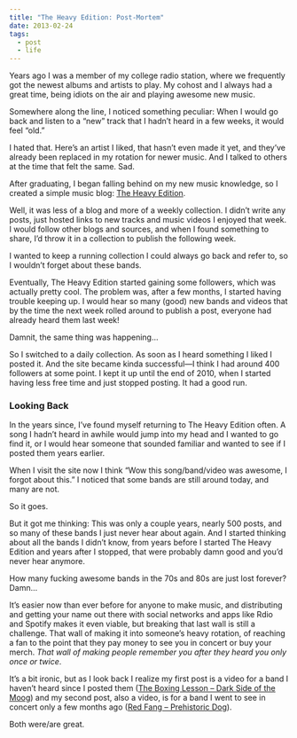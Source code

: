 ```yaml
---
title: "The Heavy Edition: Post-Mortem"
date: 2013-02-24
tags:
  - post
  - life
---
```


<div class="inner">

Years ago I was a member of my college radio station, where we frequently got the newest albums and artists to play. My cohost and I always had a great time, being idiots on the air and playing awesome new music.

Somewhere along the line, I noticed something peculiar: When I would go back and listen to a “new” track that I hadn’t heard in a few weeks, it would feel “old.”

I hated that. Here’s an artist I liked, that hasn’t even made it yet, and they’ve already been replaced in my rotation for newer music. And I talked to others at the time that felt the same. Sad.

After graduating, I began falling behind on my new music knowledge, so I created a simple music blog: [The Heavy Edition](http://theheavyedition.com).

Well, it was less of a blog and more of a weekly collection. I didn’t write any posts, just hosted links to new tracks and music videos I enjoyed that week. I would follow other blogs and sources, and when I found something to share, I’d throw it in a collection to publish the following week.

I wanted to keep a running collection I could always go back and refer to, so I wouldn’t forget about these bands.

Eventually, The Heavy Edition started gaining some followers, which was actually pretty cool. The problem was, after a few months, I started having trouble keeping up. I would hear so many (good) new bands and videos that by the time the next week rolled around to publish a post, everyone had already heard them last week!

Damnit, the same thing was happening…

So I switched to a daily collection. As soon as I heard something I liked I posted it. And the site became kinda successful—I think I had around 400 followers at some point. I kept it up until the end of 2010, when I started having less free time and just stopped posting. It had a good run.

### Looking Back

In the years since, I’ve found myself returning to The Heavy Edition often. A song I hadn’t heard in awhile would jump into my head and I wanted to go find it, or I would hear someone that sounded familiar and wanted to see if I posted them years earlier.

When I visit the site now I think “Wow this song/band/video was awesome, I forgot about this.” I noticed that some bands are still around today, and many are not.

So it goes.

But it got me thinking: This was only a couple years, nearly 500 posts, and so many of these bands I just never hear about again. And I started thinking about all the bands I didn’t know, from years before I started The Heavy Edition and years after I stopped, that were probably damn good and you’d never hear anymore.

How many fucking awesome bands in the 70s and 80s are just lost forever? Damn…

It’s easier now than ever before for anyone to make music, and distributing and getting your name out there with social networks and apps like Rdio and Spotify makes it even viable, but breaking that last wall is still a challenge. That wall of making it into someone’s heavy rotation, of reaching a fan to the point that they pay money to see you in concert or buy your merch. *That wall of making people remember you after they heard you only once or twice*.

It’s a bit ironic, but as I look back I realize my first post is a video for a band I haven’t heard since I posted them ([The Boxing Lesson – Dark Side of the Moog](http://vimeo.com/2030699)) and my second post, also a video, is for a band I went to see in concert only a few months ago ([Red Fang – Prehistoric Dog](http://youtu.be/Y3Vcoq-QRo4)).

Both were/are great.

</div>
